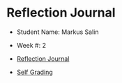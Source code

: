 # Reflection Journal

- Student Name: Markus Salin
- Week #: 2

- [Reflection Journal](./Journal.md)
- [Self Grading](./Self-Grading.md)
